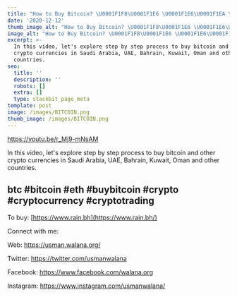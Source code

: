 ```yaml
---
title: "How to Buy Bitcoin? \U0001F1F8\U0001F1E6 \U0001F1E6\U0001F1EA \U0001F1E7\U0001F1ED \U0001F1F0\U0001F1FC \U0001F1F4\U0001F1F2 كيف تشتري بيتكوين؟"
date: '2020-12-12'
thumb_image_alt: "How to Buy Bitcoin? \U0001F1F8\U0001F1E6 \U0001F1E6\U0001F1EA \U0001F1E7\U0001F1ED \U0001F1F0\U0001F1FC \U0001F1F4\U0001F1F2 كيف تشتري بيتكوين؟"
image_alt: "How to Buy Bitcoin? \U0001F1F8\U0001F1E6 \U0001F1E6\U0001F1EA \U0001F1E7\U0001F1ED \U0001F1F0\U0001F1FC \U0001F1F4\U0001F1F2 كيف تشتري بيتكوين؟"
excerpt: >-
  In this video, let's explore step by step process to buy bitcoin and other
  crypto currencies in Saudi Arabia, UAE, Bahrain, Kuwait, Oman and other
  countries.
seo:
  title: ''
  description: ''
  robots: []
  extra: []
  type: stackbit_page_meta
template: post
image: /images/BITCOIN.png
thumb_image: /images/BITCOIN.png
---
```

<https://youtu.be/r_Mj9-mNsAM>

In this video, let's explore step by step process to buy bitcoin and other crypto currencies in Saudi Arabia, UAE, Bahrain, Kuwait, Oman and other countries.

## btc #bitcoin #eth #buybitcoin #crypto #cryptocurrency #cryptotrading

To buy: [https://www.rain.bh](https://www.rain.bh/)

Connect with me:

Web: <https://usman.walana.org/>

Twitter: <https://twitter.com/usmanwalana>

Facebook: <https://www.facebook.com/walana.org>

Instagram: <https://www.instagram.com/usmanwalana/>
